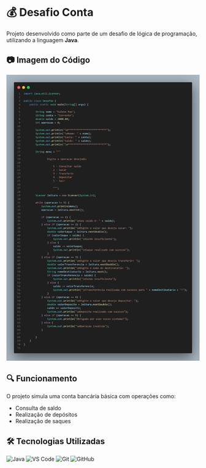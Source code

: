 # 💰 Desafio Conta

Projeto desenvolvido como parte de um desafio de lógica de programação, utilizando a linguagem **Java**.

## 📷 Imagem do Código

<img src="code.png" alt="foto do código">

## 🔍 Funcionamento

O projeto simula uma conta bancária básica com operações como:

- Consulta de saldo
- Realização de depósitos
- Realização de saques

## 🛠 Tecnologias Utilizadas

![Java](https://img.shields.io/badge/Java-ED8B00?style=for-the-badge&logo=java&logoColor=white)
![VS Code](https://img.shields.io/badge/VSCode-007ACC?style=for-the-badge&logo=visual%20studio%20code&logoColor=white)
![Git](https://img.shields.io/badge/Git-F05032?style=for-the-badge&logo=git&logoColor=white)
![GitHub](https://img.shields.io/badge/GitHub-100000?style=for-the-badge&logo=github&logoColor=white)
